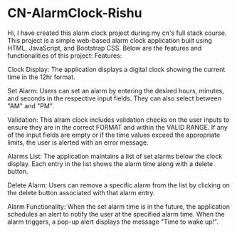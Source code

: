 # CN-AlarmClock-Rishu
Hi, 
I have created this alarm clock project during my cn's full stack course. This project is a simple web-based alarm clock application built using HTML, JavaScript, and Bootstrap CSS. Below are the features and functionalities of this project:
Features:

Clock Display: The application displays a digital clock showing the current time in the 12hr format.

Set Alarm: Users can set an alarm by entering the desired hours, minutes, and seconds in the respective input fields. They can also select between "AM" and "PM".

Validation: This alram clock includes validation checks on the user inputs to ensure they are in the correct FORMAT and within the VALID RANGE. If any of the input fields are empty or if the time values exceed the appropriate limits, the user is alerted with an error message.

Alarms List: The application maintains a list of set alarms below the clock display. Each entry in the list shows the alarm time along with a delete button.

Delete Alarm: Users can remove a specific alarm from the list by clicking on the delete button associated with that alarm entry.

Alarm Functionality: When the set alarm time is in the future, the application schedules an alert to notify the user at the specified alarm time. When the alarm triggers, a pop-up alert displays the message "Time to wake up!".
